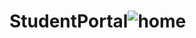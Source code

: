 # StudentPortal![home](https://user-images.githubusercontent.com/65389710/148497273-a59e7788-5595-49d6-85d9-297e505ddbd2.JPG)
